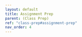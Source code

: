 ```yaml
---
layout: default
title: Assignment Prep
parent: (Class Prep)
ref: "class-prep#assignment-prep"
nav_order: 4
---
```

